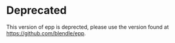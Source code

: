 # Deprecated

This version of epp is deprected, please use the version found at
https://github.com/blendle/epp.
